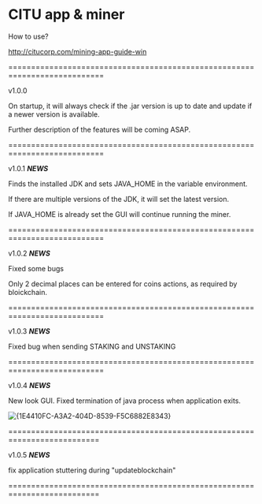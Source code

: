 # CITU app & miner

How to use?

http://citucorp.com/mining-app-guide-win

===========================================================================

v1.0.0

On startup, it will always check if the .jar version is up to date and update if a newer version is available.

Further description of the features will be coming ASAP.

===========================================================================

v1.0.1 ***NEWS***

Finds the installed JDK and sets JAVA_HOME in the variable environment.

If there are multiple versions of the JDK, it will set the latest version.

If JAVA_HOME is already set the GUI will continue running the miner.

===========================================================================

v1.0.2 ***NEWS***

Fixed some bugs

Only 2 decimal places can be entered for coins actions, as required by bloickchain.

===========================================================================

v1.0.3 ***NEWS***

Fixed bug when sending STAKING and UNSTAKING

===========================================================================

v1.0.4 ***NEWS***

New look GUI. 
Fixed termination of java process when application exits.

![{1E4410FC-A3A2-404D-8539-F5C6882E8343}](https://github.com/user-attachments/assets/0dc97688-4cc0-4fa6-9d48-3668d52d2d66)

==========================================================================

v1.0.5 ***NEWS***

fix application stuttering during "updateblockchain"

==========================================================================

